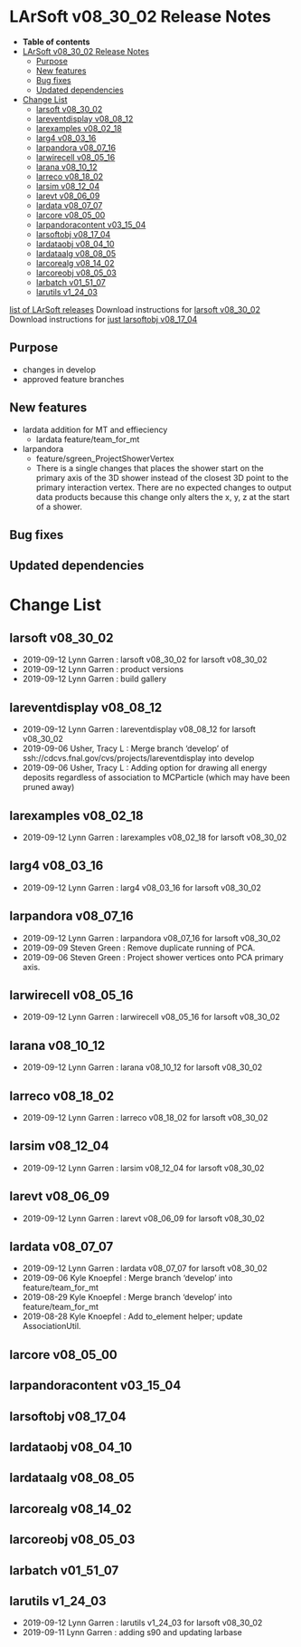 LArSoft v08\_30\_02 Release Notes
======================================================================

-   **Table of contents**
-   [LArSoft v08\_30\_02 Release Notes](#LArSoft-v08_30_02-Release-Notes)
    -   [Purpose](#Purpose)
    -   [New features](#New-features)
    -   [Bug fixes](#Bug-fixes)
    -   [Updated dependencies](#Updated-dependencies)
-   [Change List](#Change-List)
    -   [larsoft v08\_30\_02](#larsoft-v08_30_02)
    -   [lareventdisplay v08\_08\_12](#lareventdisplay-v08_08_12)
    -   [larexamples v08\_02\_18](#larexamples-v08_02_18)
    -   [larg4 v08\_03\_16](#larg4-v08_03_16)
    -   [larpandora v08\_07\_16](#larpandora-v08_07_16)
    -   [larwirecell v08\_05\_16](#larwirecell-v08_05_16)
    -   [larana v08\_10\_12](#larana-v08_10_12)
    -   [larreco v08\_18\_02](#larreco-v08_18_02)
    -   [larsim v08\_12\_04](#larsim-v08_12_04)
    -   [larevt v08\_06\_09](#larevt-v08_06_09)
    -   [lardata v08\_07\_07](#lardata-v08_07_07)
    -   [larcore v08\_05\_00](#larcore-v08_05_00)
    -   [larpandoracontent v03\_15\_04](#larpandoracontent-v03_15_04)
    -   [larsoftobj v08\_17\_04](#larsoftobj-v08_17_04)
    -   [lardataobj v08\_04\_10](#lardataobj-v08_04_10)
    -   [lardataalg v08\_08\_05](#lardataalg-v08_08_05)
    -   [larcorealg v08\_14\_02](#larcorealg-v08_14_02)
    -   [larcoreobj v08\_05\_03](#larcoreobj-v08_05_03)
    -   [larbatch v01\_51\_07](#larbatch-v01_51_07)
    -   [larutils v1\_24\_03](#larutils-v1_24_03)

[list of LArSoft releases](LArSoft_release_list)
Download instructions for [larsoft v08\_30\_02](http://scisoft.fnal.gov/scisoft/bundles/larsoft/v08_30_02/larsoft-v08_30_02.html)
Download instructions for [just larsoftobj v08\_17\_04](http://scisoft.fnal.gov/scisoft/bundles/larsoftobj/v08_17_04/larsoftobj-v08_17_04.html)

Purpose
--------------------

-   changes in develop
-   approved feature branches

New features
------------------------------

-   lardata addition for MT and effieciency
    -   lardata feature/team\_for\_mt
-   larpandora
    -   feature/sgreen\_ProjectShowerVertex
    -   There is a single changes that places the shower start on the primary axis of the 3D shower instead of the closest 3D point to the primary interaction vertex. There are no expected changes to output data products because this change only alters the x, y, z at the start of a shower.

Bug fixes
------------------------

Updated dependencies
----------------------------------------------

Change List
============================

larsoft v08\_30\_02
------------------------------------------

-   2019-09-12 Lynn Garren : larsoft v08\_30\_02 for larsoft v08\_30\_02
-   2019-09-12 Lynn Garren : product versions
-   2019-09-12 Lynn Garren : build gallery

lareventdisplay v08\_08\_12
----------------------------------------------------------

-   2019-09-12 Lynn Garren : lareventdisplay v08\_08\_12 for larsoft v08\_30\_02
-   2019-09-06 Usher, Tracy L : Merge branch ‘develop’ of ssh://cdcvs.fnal.gov/cvs/projects/lareventdisplay into develop
-   2019-09-06 Usher, Tracy L : Adding option for drawing all energy deposits regardless of association to MCParticle (which may have been pruned away)

larexamples v08\_02\_18
--------------------------------------------------

-   2019-09-12 Lynn Garren : larexamples v08\_02\_18 for larsoft v08\_30\_02

larg4 v08\_03\_16
--------------------------------------

-   2019-09-12 Lynn Garren : larg4 v08\_03\_16 for larsoft v08\_30\_02

larpandora v08\_07\_16
------------------------------------------------

-   2019-09-12 Lynn Garren : larpandora v08\_07\_16 for larsoft v08\_30\_02
-   2019-09-09 Steven Green : Remove duplicate running of PCA.
-   2019-09-06 Steven Green : Project shower vertices onto PCA primary axis.

larwirecell v08\_05\_16
--------------------------------------------------

-   2019-09-12 Lynn Garren : larwirecell v08\_05\_16 for larsoft v08\_30\_02

larana v08\_10\_12
----------------------------------------

-   2019-09-12 Lynn Garren : larana v08\_10\_12 for larsoft v08\_30\_02

larreco v08\_18\_02
------------------------------------------

-   2019-09-12 Lynn Garren : larreco v08\_18\_02 for larsoft v08\_30\_02

larsim v08\_12\_04
----------------------------------------

-   2019-09-12 Lynn Garren : larsim v08\_12\_04 for larsoft v08\_30\_02

larevt v08\_06\_09
----------------------------------------

-   2019-09-12 Lynn Garren : larevt v08\_06\_09 for larsoft v08\_30\_02

lardata v08\_07\_07
------------------------------------------

-   2019-09-12 Lynn Garren : lardata v08\_07\_07 for larsoft v08\_30\_02
-   2019-09-06 Kyle Knoepfel : Merge branch ‘develop’ into feature/team\_for\_mt
-   2019-08-29 Kyle Knoepfel : Merge branch ‘develop’ into feature/team\_for\_mt
-   2019-08-28 Kyle Knoepfel : Add to\_element helper; update AssociationUtil.

larcore v08\_05\_00
------------------------------------------

larpandoracontent v03\_15\_04
--------------------------------------------------------------

larsoftobj v08\_17\_04
------------------------------------------------

lardataobj v08\_04\_10
------------------------------------------------

lardataalg v08\_08\_05
------------------------------------------------

larcorealg v08\_14\_02
------------------------------------------------

larcoreobj v08\_05\_03
------------------------------------------------

larbatch v01\_51\_07
--------------------------------------------

larutils v1\_24\_03
------------------------------------------

-   2019-09-12 Lynn Garren : larutils v1\_24\_03 for larsoft v08\_30\_02
-   2019-09-11 Lynn Garren : adding s90 and updating larbase
